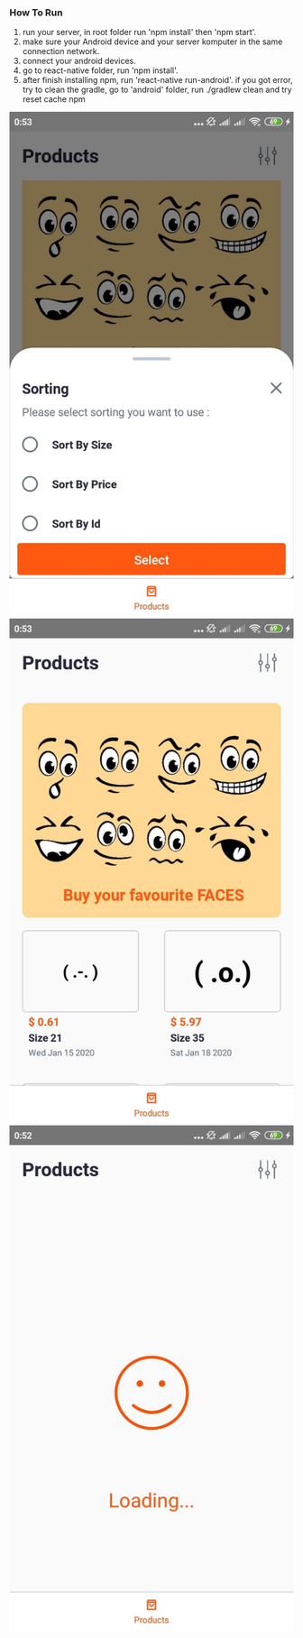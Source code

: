 ### How To Run

1. run your server, in root folder run 'npm install' then 'npm start'.
2. make sure your Android device and your server komputer in the same connection network.
3. connect your android devices.
4. go to react-native folder, run 'npm install'.
5. after finish installing npm, run 'react-native run-android'.
if you got error, try to clean the gradle, go to 'android' folder, run ./gradlew clean and try reset cache npm


![Alt text](SS1.jpg?raw=true "SS1")
![Alt text](SS2.jpg?raw=true "SS2")
![Alt text](SS3.jpg?raw=true "SS3")